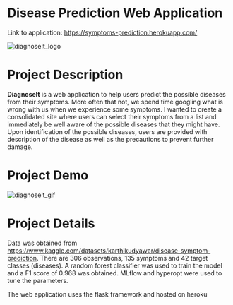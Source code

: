 # Disease Prediction Web Application
Link to application: https://symptoms-prediction.herokuapp.com/


![diagnoseIt_logo](https://user-images.githubusercontent.com/53141849/182336864-60a42b8b-a830-492f-a302-8992532471ac.png)   

# Project Description
**DiagnoseIt** is a web application to help users predict the possible diseases from their symptoms. 
More often that not, we spend time googling what is wrong with us when we experience some symptoms. I wanted to create a consolidated site where users can select their symptoms from a list and immediately be well aware of the possible diseases that they might have. Upon identification of the possible diseases, users are provided with description of the disease as well as the precautions to prevent further damage.

# Project Demo
![diagnoseit_gif](https://user-images.githubusercontent.com/53141849/182337320-ea6b94f9-3637-4305-a089-bc8fecbb99d3.gif)

# Project Details
Data was obtained from https://www.kaggle.com/datasets/karthikudyawar/disease-symptom-prediction.
There are 306 observations, 135 symptoms and 42 target classes (diseases).
A random forest classifier was used to train the model and a F1 score of 0.968 was obtained. MLflow and hyperopt were used to tune the parameters.

The web application uses the flask framework and hosted on heroku


